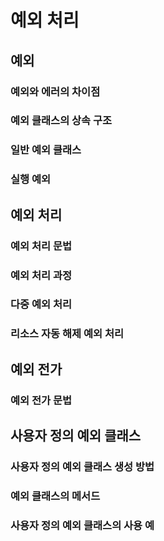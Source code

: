 # 예외 처리

## 예외

### 예외와 에러의 차이점

### 예외 클래스의 상속 구조

### 일반 예외 클래스

### 실행 예외

## 예외 처리

### 예외 처리 문법

### 예외 처리 과정

### 다중 예외 처리

### 리소스 자동 해제 예외 처리

## 예외 전가

### 예외 전가 문법

## 사용자 정의 예외 클래스

### 사용자 정의 예외 클래스 생성 방법

### 예외 클래스의 메서드

### 사용자 정의 예외 클래스의 사용 예
